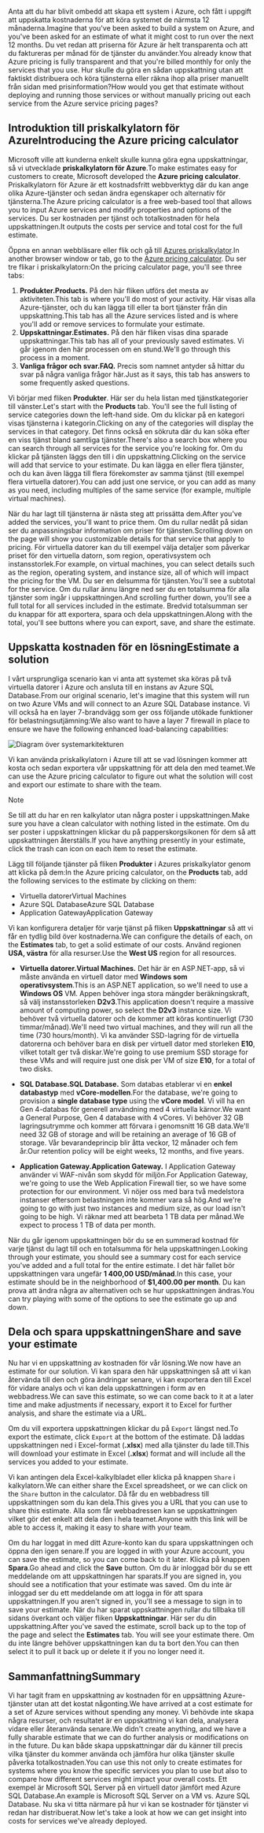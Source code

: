 <span data-ttu-id="2bc35-101">Anta att du har blivit ombedd att skapa ett system i Azure, och fått i uppgift att uppskatta kostnaderna för att köra systemet de närmsta 12 månaderna.</span><span class="sxs-lookup"><span data-stu-id="2bc35-101">Imagine that you've been asked to build a system on Azure, and you've been asked for an estimate of what it might cost to run over the next 12 months.</span></span> <span data-ttu-id="2bc35-102">Du vet redan att priserna för Azure är helt transparenta och att du faktureras per månad för de tjänster du använder.</span><span class="sxs-lookup"><span data-stu-id="2bc35-102">You already know that Azure pricing is fully transparent and that you're billed monthly for only the services that you use.</span></span> <span data-ttu-id="2bc35-103">Hur skulle du göra en sådan uppskattning utan att faktiskt distribuera och köra tjänsterna eller räkna ihop alla priser manuellt från sidan med prisinformation?</span><span class="sxs-lookup"><span data-stu-id="2bc35-103">How would you get that estimate without deploying and running those services or without manually pricing out each service from the Azure service pricing pages?</span></span> 

## <a name="introducing-the-azure-pricing-calculator"></a><span data-ttu-id="2bc35-104">Introduktion till priskalkylatorn för Azure</span><span class="sxs-lookup"><span data-stu-id="2bc35-104">Introducing the Azure pricing calculator</span></span>

<span data-ttu-id="2bc35-105">Microsoft ville att kunderna enkelt skulle kunna göra egna uppskattningar, så vi utvecklade **priskalkylatorn för Azure**.</span><span class="sxs-lookup"><span data-stu-id="2bc35-105">To make estimates easy for customers to create, Microsoft developed the **Azure pricing calculator**.</span></span> <span data-ttu-id="2bc35-106">Priskalkylatorn för Azure är ett kostnadsfritt webbverktyg där du kan ange olika Azure-tjänster och sedan ändra egenskaper och alternativ för tjänsterna.</span><span class="sxs-lookup"><span data-stu-id="2bc35-106">The Azure pricing calculator is a free web-based tool that allows you to input Azure services and modify properties and options of the services.</span></span> <span data-ttu-id="2bc35-107">Du ser kostnaden per tjänst och totalkostnaden för hela uppskattningen.</span><span class="sxs-lookup"><span data-stu-id="2bc35-107">It outputs the costs per service and total cost for the full estimate.</span></span>

<span data-ttu-id="2bc35-108">Öppna en annan webbläsare eller flik och gå till [Azures priskalkylator](https://azure.microsoft.com/pricing/calculator/).</span><span class="sxs-lookup"><span data-stu-id="2bc35-108">In another browser window or tab, go to the [Azure pricing calculator](https://azure.microsoft.com/pricing/calculator/).</span></span> <span data-ttu-id="2bc35-109">Du ser tre flikar i priskalkylatorn:</span><span class="sxs-lookup"><span data-stu-id="2bc35-109">On the pricing calculator page, you'll see three tabs:</span></span>

1. <span data-ttu-id="2bc35-110">**Produkter.**</span><span class="sxs-lookup"><span data-stu-id="2bc35-110">**Products.**</span></span> <span data-ttu-id="2bc35-111">På den här fliken utförs det mesta av aktiviteten.</span><span class="sxs-lookup"><span data-stu-id="2bc35-111">This tab is where you'll do most of your activity.</span></span> <span data-ttu-id="2bc35-112">Här visas alla Azure-tjänster, och du kan lägga till eller ta bort tjänster från din uppskattning.</span><span class="sxs-lookup"><span data-stu-id="2bc35-112">This tab has all the Azure services listed and is where you'll add or remove services to formulate your estimate.</span></span>
2. <span data-ttu-id="2bc35-113">**Uppskattningar.**</span><span class="sxs-lookup"><span data-stu-id="2bc35-113">**Estimates.**</span></span> <span data-ttu-id="2bc35-114">På den här fliken visas dina sparade uppskattningar.</span><span class="sxs-lookup"><span data-stu-id="2bc35-114">This tab has all of your previously saved estimates.</span></span> <span data-ttu-id="2bc35-115">Vi går igenom den här processen om en stund.</span><span class="sxs-lookup"><span data-stu-id="2bc35-115">We'll go through this process in a moment.</span></span>
3. <span data-ttu-id="2bc35-116">**Vanliga frågor och svar.**</span><span class="sxs-lookup"><span data-stu-id="2bc35-116">**FAQ.**</span></span> <span data-ttu-id="2bc35-117">Precis som namnet antyder så hittar du svar på några vanliga frågor här.</span><span class="sxs-lookup"><span data-stu-id="2bc35-117">Just as it says, this tab has answers to some frequently asked questions.</span></span>

<span data-ttu-id="2bc35-118">Vi börjar med fliken **Produkter**. Här ser du hela listan med tjänstkategorier till vänster.</span><span class="sxs-lookup"><span data-stu-id="2bc35-118">Let's start with the **Products** tab. You'll see the full listing of service categories down the left-hand side.</span></span> <span data-ttu-id="2bc35-119">Om du klickar på en kategori visas tjänsterna i kategorin.</span><span class="sxs-lookup"><span data-stu-id="2bc35-119">Clicking on any of the categories will display the services in that category.</span></span> <span data-ttu-id="2bc35-120">Det finns också en sökruta där du kan söka efter en viss tjänst bland samtliga tjänster.</span><span class="sxs-lookup"><span data-stu-id="2bc35-120">There's also a search box where you can search through all services for the service you're looking for.</span></span> <span data-ttu-id="2bc35-121">Om du klickar på tjänsten läggs den till i din uppskattning.</span><span class="sxs-lookup"><span data-stu-id="2bc35-121">Clicking on the service will add that service to your estimate.</span></span> <span data-ttu-id="2bc35-122">Du kan lägga en eller flera tjänster, och du kan även lägga till flera förekomster av samma tjänst (till exempel flera virtuella datorer).</span><span class="sxs-lookup"><span data-stu-id="2bc35-122">You can add just one service, or you can add as many as you need, including multiples of the same service (for example, multiple virtual machines).</span></span> 

<span data-ttu-id="2bc35-123">När du har lagt till tjänsterna är nästa steg att prissätta dem.</span><span class="sxs-lookup"><span data-stu-id="2bc35-123">After you've added the services, you'll want to price them.</span></span> <span data-ttu-id="2bc35-124">Om du rullar nedåt på sidan ser du anpassningsbar information om priser för tjänsten.</span><span class="sxs-lookup"><span data-stu-id="2bc35-124">Scrolling down on the page will show you customizable details for that service that apply to pricing.</span></span> <span data-ttu-id="2bc35-125">För virtuella datorer kan du till exempel välja detaljer som påverkar priset för den virtuella datorn, som region, operativsystem och instansstorlek.</span><span class="sxs-lookup"><span data-stu-id="2bc35-125">For example, on virtual machines, you can select details such as the region, operating system, and instance size, all of which will impact the pricing for the VM.</span></span> <span data-ttu-id="2bc35-126">Du ser en delsumma för tjänsten.</span><span class="sxs-lookup"><span data-stu-id="2bc35-126">You'll see a subtotal for the service.</span></span> <span data-ttu-id="2bc35-127">Om du rullar ännu längre ned ser du en totalsumma för alla tjänster som ingår i uppskattningen.</span><span class="sxs-lookup"><span data-stu-id="2bc35-127">And scrolling further down, you'll see a full total for all services included in the estimate.</span></span> <span data-ttu-id="2bc35-128">Bredvid totalsumman ser du knappar för att exportera, spara och dela uppskattningen.</span><span class="sxs-lookup"><span data-stu-id="2bc35-128">Along with the total, you'll see buttons where you can export, save, and share the estimate.</span></span>

## <a name="estimate-a-solution"></a><span data-ttu-id="2bc35-129">Uppskatta kostnaden för en lösning</span><span class="sxs-lookup"><span data-stu-id="2bc35-129">Estimate a solution</span></span>

<span data-ttu-id="2bc35-130">I vårt ursprungliga scenario kan vi anta att systemet ska köras på två virtuella datorer i Azure och ansluta till en instans av Azure SQL Database.</span><span class="sxs-lookup"><span data-stu-id="2bc35-130">From our original scenario, let's imagine that this system will run on two Azure VMs and will connect to an Azure SQL Database instance.</span></span> <span data-ttu-id="2bc35-131">Vi vill också ha en layer 7-brandvägg som ger oss följande utökade funktioner för belastningsutjämning:</span><span class="sxs-lookup"><span data-stu-id="2bc35-131">We also want to have a layer 7 firewall in place to ensure we have the following enhanced load-balancing capabilities:</span></span>

![Diagram över systemarkitekturen](../images/estimate-costs-architecture.png)

<span data-ttu-id="2bc35-133">Vi kan använda priskalkylatorn i Azure till att se vad lösningen kommer att kosta och sedan exportera vår uppskattning för att dela den med teamet.</span><span class="sxs-lookup"><span data-stu-id="2bc35-133">We can use the Azure pricing calculator to figure out what the solution will cost and export our estimate to share with the team.</span></span>

> [!NOTE]
> <span data-ttu-id="2bc35-134">Se till att du har en ren kalkylator utan några poster i uppskattningen.</span><span class="sxs-lookup"><span data-stu-id="2bc35-134">Make sure you have a clean calculator with nothing listed in the estimate.</span></span> <span data-ttu-id="2bc35-135">Om du ser poster i uppskattningen klickar du på papperskorgsikonen för dem så att uppskattningen återställs.</span><span class="sxs-lookup"><span data-stu-id="2bc35-135">If you have anything presently in your estimate, click the trash can icon on each item to reset the estimate.</span></span>

<span data-ttu-id="2bc35-136">Lägg till följande tjänster på fliken **Produkter** i Azures priskalkylator genom att klicka på dem:</span><span class="sxs-lookup"><span data-stu-id="2bc35-136">In the Azure pricing calculator, on the **Products** tab, add the following services to the estimate by clicking on them:</span></span>

- <span data-ttu-id="2bc35-137">Virtuella datorer</span><span class="sxs-lookup"><span data-stu-id="2bc35-137">Virtual Machines</span></span>
- <span data-ttu-id="2bc35-138">Azure SQL Database</span><span class="sxs-lookup"><span data-stu-id="2bc35-138">Azure SQL Database</span></span>
- <span data-ttu-id="2bc35-139">Application Gateway</span><span class="sxs-lookup"><span data-stu-id="2bc35-139">Application Gateway</span></span>

<span data-ttu-id="2bc35-140">Vi kan konfigurera detaljer för varje tjänst på fliken **Uppskattningar** så att vi får en tydlig bild över kostnaderna.</span><span class="sxs-lookup"><span data-stu-id="2bc35-140">We can configure the details of each, on the **Estimates** tab, to get a solid estimate of our costs.</span></span> <span data-ttu-id="2bc35-141">Använd regionen **USA, västra** för alla resurser.</span><span class="sxs-lookup"><span data-stu-id="2bc35-141">Use the **West US** region for all resources.</span></span>

* <span data-ttu-id="2bc35-142">**Virtuella datorer.**</span><span class="sxs-lookup"><span data-stu-id="2bc35-142">**Virtual Machines.**</span></span> <span data-ttu-id="2bc35-143">Det här är en ASP.NET-app, så vi måste använda en virtuell dator med **Windows som operativsystem**.</span><span class="sxs-lookup"><span data-stu-id="2bc35-143">This is an ASP.NET application, so we'll need to use a **Windows OS** VM.</span></span> <span data-ttu-id="2bc35-144">Appen behöver inga stora mängder beräkningskraft, så välj instansstorleken **D2v3**.</span><span class="sxs-lookup"><span data-stu-id="2bc35-144">This application doesn't require a massive amount of computing power, so select the **D2v3** instance size.</span></span> <span data-ttu-id="2bc35-145">Vi behöver två virtuella datorer och de kommer att köras kontinuerligt (730 timmar/månad).</span><span class="sxs-lookup"><span data-stu-id="2bc35-145">We'll need two virtual machines, and they will run all the time (730 hours/month).</span></span> <span data-ttu-id="2bc35-146">Vi ka använder SSD-lagring för de virtuella datorerna och behöver bara en disk per virtuell dator med storleken **E10**, vilket totalt ger två diskar.</span><span class="sxs-lookup"><span data-stu-id="2bc35-146">We're going to use premium SSD storage for these VMs and will require just one disk per VM of size **E10**, for a total of two disks.</span></span> 

* <span data-ttu-id="2bc35-147">**SQL Database.**</span><span class="sxs-lookup"><span data-stu-id="2bc35-147">**SQL Database.**</span></span> <span data-ttu-id="2bc35-148">Som databas etablerar vi en **enkel databastyp** med **vCore-modellen**.</span><span class="sxs-lookup"><span data-stu-id="2bc35-148">For the database, we're going to provision a **single database type** using the **vCore model**.</span></span> <span data-ttu-id="2bc35-149">Vi vill ha en Gen 4-databas för generell användning med 4 virtuella kärnor.</span><span class="sxs-lookup"><span data-stu-id="2bc35-149">We want a General Purpose, Gen 4 database with 4 vCores.</span></span> <span data-ttu-id="2bc35-150">Vi behöver 32 GB lagringsutrymme och kommer att förvara i genomsnitt 16 GB data.</span><span class="sxs-lookup"><span data-stu-id="2bc35-150">We'll need 32 GB of storage and will be retaining an average of 16 GB of storage.</span></span> <span data-ttu-id="2bc35-151">Vår bevarandeprincip blir åtta veckor, 12 månader och fem år.</span><span class="sxs-lookup"><span data-stu-id="2bc35-151">Our retention policy will be eight weeks, 12 months, and five years.</span></span> 

* <span data-ttu-id="2bc35-152">**Application Gateway.**</span><span class="sxs-lookup"><span data-stu-id="2bc35-152">**Application Gateway.**</span></span> <span data-ttu-id="2bc35-153">I Application Gateway använder vi WAF-nivån som skydd för miljön.</span><span class="sxs-lookup"><span data-stu-id="2bc35-153">For Application Gateway, we're going to use the Web Application Firewall tier, so we have some protection for our environment.</span></span> <span data-ttu-id="2bc35-154">Vi nöjer oss med bara två medelstora instanser eftersom belastningen inte kommer vara så hög.</span><span class="sxs-lookup"><span data-stu-id="2bc35-154">And we're going to go with just two instances and medium size, as our load isn't going to be high.</span></span> <span data-ttu-id="2bc35-155">Vi räknar med att bearbeta 1 TB data per månad.</span><span class="sxs-lookup"><span data-stu-id="2bc35-155">We expect to process 1 TB of data per month.</span></span>

<span data-ttu-id="2bc35-156">När du går igenom uppskattningen bör du se en summerad kostnad för varje tjänst du lagt till och en totalsumma för hela uppskattningen.</span><span class="sxs-lookup"><span data-stu-id="2bc35-156">Looking through your estimate, you should see a summary cost for each service you've added and a full total for the entire estimate.</span></span> <span data-ttu-id="2bc35-157">I det här fallet bör uppskattningen vara ungefär **1 400,00 USD/månad**.</span><span class="sxs-lookup"><span data-stu-id="2bc35-157">In this case, your estimate should be in the neighborhood of **$1,400.00 per month**.</span></span> <span data-ttu-id="2bc35-158">Du kan prova att ändra några av alternativen och se hur uppskattningen ändras.</span><span class="sxs-lookup"><span data-stu-id="2bc35-158">You can try playing with some of the options to see the estimate go up and down.</span></span>

## <a name="share-and-save-your-estimate"></a><span data-ttu-id="2bc35-159">Dela och spara uppskattningen</span><span class="sxs-lookup"><span data-stu-id="2bc35-159">Share and save your estimate</span></span>

<span data-ttu-id="2bc35-160">Nu har vi en uppskattning av kostnaden för vår lösning.</span><span class="sxs-lookup"><span data-stu-id="2bc35-160">We now have an estimate for our solution.</span></span> <span data-ttu-id="2bc35-161">Vi kan spara den här uppskattningen så att vi kan återvända till den och göra ändringar senare, vi kan exportera den till Excel för vidare analys och vi kan dela uppskattningen i form av en webbadress.</span><span class="sxs-lookup"><span data-stu-id="2bc35-161">We can save this estimate, so we can come back to it at a later time and make adjustments if necessary, export it to Excel for further analysis, and share the estimate via a URL.</span></span> 

<span data-ttu-id="2bc35-162">Om du vill exportera uppskattningen klickar du på `Export` längst ned.</span><span class="sxs-lookup"><span data-stu-id="2bc35-162">To export the estimate, click `Export` at the bottom of the estimate.</span></span> <span data-ttu-id="2bc35-163">Då laddas uppskattningen ned i Excel-format (**.xlsx**) med alla tjänster du lade till.</span><span class="sxs-lookup"><span data-stu-id="2bc35-163">This will download your estimate in Excel (**.xlsx**) format and will include all the services you added to your estimate.</span></span>

<span data-ttu-id="2bc35-164">Vi kan antingen dela Excel-kalkylbladet eller klicka på knappen `Share` i kalkylatorn.</span><span class="sxs-lookup"><span data-stu-id="2bc35-164">We can either share the Excel spreadsheet, or we can click on the `Share` button in the calculator.</span></span> <span data-ttu-id="2bc35-165">Då får du en webbadress till uppskattningen som du kan dela.</span><span class="sxs-lookup"><span data-stu-id="2bc35-165">This gives you a URL that you can use to share this estimate.</span></span> <span data-ttu-id="2bc35-166">Alla som får webbadressen kan se uppskattningen vilket gör det enkelt att dela den i hela teamet.</span><span class="sxs-lookup"><span data-stu-id="2bc35-166">Anyone with this link will be able to access it, making it easy to share with your team.</span></span>

<span data-ttu-id="2bc35-167">Om du har loggat in med ditt Azure-konto kan du spara uppskattningen och öppna den igen senare.</span><span class="sxs-lookup"><span data-stu-id="2bc35-167">If you are logged in with your Azure account, you can save the estimate, so you can come back to it later.</span></span> <span data-ttu-id="2bc35-168">Klicka på knappen **Spara**.</span><span class="sxs-lookup"><span data-stu-id="2bc35-168">Go ahead and click the **Save** button.</span></span> <span data-ttu-id="2bc35-169">Om du är inloggad bör du se ett meddelande om att uppskattningen har sparats.</span><span class="sxs-lookup"><span data-stu-id="2bc35-169">If you are signed in, you should see a notification that your estimate was saved.</span></span> <span data-ttu-id="2bc35-170">Om du inte är inloggad ser du ett meddelande om att logga in för att spara uppskattningen.</span><span class="sxs-lookup"><span data-stu-id="2bc35-170">If you aren't signed in, you'll see a message to sign in to save your estimate.</span></span> <span data-ttu-id="2bc35-171">När du har sparat uppskattningen rullar du tillbaka till sidans överkant och väljer fliken **Uppskattningar**. Här ser du din uppskattning.</span><span class="sxs-lookup"><span data-stu-id="2bc35-171">After you've saved the estimate, scroll back up to the top of the page and select the **Estimates** tab. You will see your estimate there.</span></span> <span data-ttu-id="2bc35-172">Om du inte längre behöver uppskattningen kan du ta bort den.</span><span class="sxs-lookup"><span data-stu-id="2bc35-172">You can then select it to pull it back up or delete it if you no longer need it.</span></span>

## <a name="summary"></a><span data-ttu-id="2bc35-173">Sammanfattning</span><span class="sxs-lookup"><span data-stu-id="2bc35-173">Summary</span></span>

<span data-ttu-id="2bc35-174">Vi har tagit fram en uppskattning av kostnaden för en uppsättning Azure-tjänster utan att det kostat någonting.</span><span class="sxs-lookup"><span data-stu-id="2bc35-174">We have arrived at a cost estimate for a set of Azure services without spending any money.</span></span> <span data-ttu-id="2bc35-175">Vi behövde inte skapa några resurser, och resultatet är en uppskattning vi kan dela, analysera vidare eller återanvända senare.</span><span class="sxs-lookup"><span data-stu-id="2bc35-175">We didn't create anything, and we have a fully sharable estimate that we can do further analysis or modifications on in the future.</span></span> <span data-ttu-id="2bc35-176">Du kan både skapa uppskattningar där du känner till precis vilka tjänster du kommer använda och jämföra hur olika tjänster skulle påverka totalkostnaden.</span><span class="sxs-lookup"><span data-stu-id="2bc35-176">You can use this not only to create estimates for systems where you know the specific services you plan to use but also to compare how different services might impact your overall costs.</span></span> <span data-ttu-id="2bc35-177">Ett exempel är Microsoft SQL Server på en virtuell dator jämfört med Azure SQL Database.</span><span class="sxs-lookup"><span data-stu-id="2bc35-177">An example is Microsoft SQL Server on a VM vs. Azure SQL Database.</span></span> <span data-ttu-id="2bc35-178">Nu ska vi titta närmare på hur vi kan se kostnader för tjänster vi redan har distribuerat.</span><span class="sxs-lookup"><span data-stu-id="2bc35-178">Now let's take a look at how we can get insight into costs for services we've already deployed.</span></span>